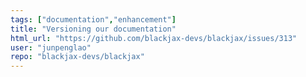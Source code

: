 ```yaml
---
tags: ["documentation","enhancement"]
title: "Versioning our documentation"
html_url: "https://github.com/blackjax-devs/blackjax/issues/313"
user: "junpenglao"
repo: "blackjax-devs/blackjax"
---
```


